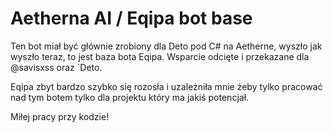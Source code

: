 # Aetherna AI / Eqipa bot base

Ten bot miał być głównie zrobiony dla Deto pod C# na Aetherne, wyszło jak wyszło teraz, to jest baza bota Eqipa.
Wsparcie odcięte i przekazane dla @savisxss oraz `Deto.

Eqipa zbyt bardzo szybko się rozosła i uzależniła mnie żeby tylko pracować nad tym botem tylko dla projektu który ma jakiś potencjał.

Miłej pracy przy kodzie!